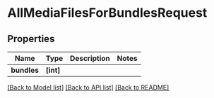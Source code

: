 # AllMediaFilesForBundlesRequest


## Properties
Name | Type | Description | Notes
------------ | ------------- | ------------- | -------------
**bundles** | **[int]** |  | 

[[Back to Model list]](../#documentation-for-models) [[Back to API list]](../#documentation-for-api-endpoints) [[Back to README]](../)


